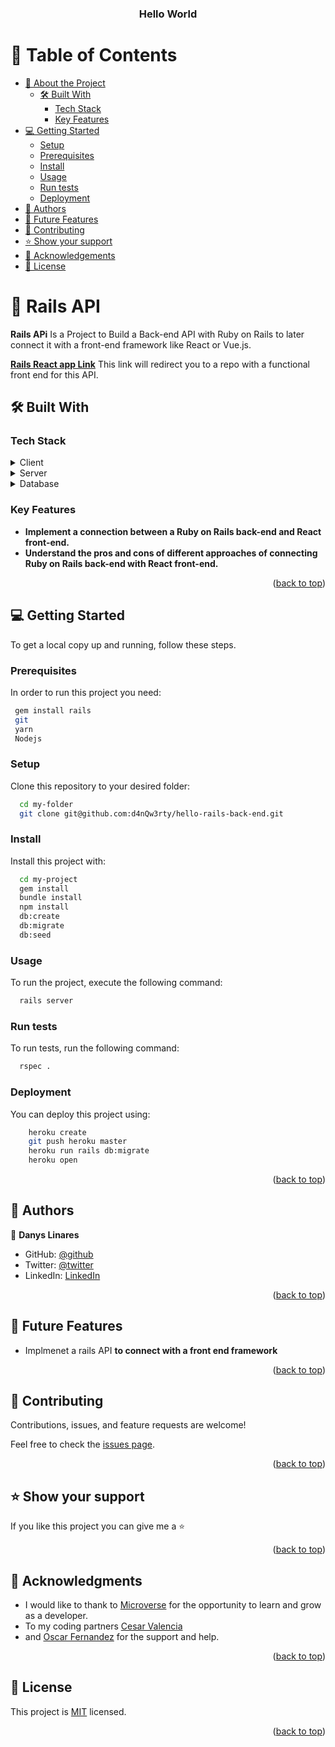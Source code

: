 <a name="readme-top"></a>


<div align="center">
  <h3><b>Hello World</b></h3>
</div>


# 📗 Table of Contents

- [📖 About the Project](#about-project)
  - [🛠 Built With](#built-with)
    - [Tech Stack](#tech-stack)
    - [Key Features](#key-features)
- [💻 Getting Started](#getting-started)
  - [Setup](#setup)
  - [Prerequisites](#prerequisites)
  - [Install](#install)
  - [Usage](#usage)
  - [Run tests](#run-tests)
  - [Deployment](#triangular_flag_on_post-deployment)
- [👥 Authors](#authors)
- [🔭 Future Features](#future-features)
- [🤝 Contributing](#contributing)
- [⭐️ Show your support](#support)
- [🙏 Acknowledgements](#acknowledgements)
- [📝 License](#license)

<!-- PROJECT DESCRIPTION -->

# 📖 Rails API <a name="about-project"></a>


**Rails  APi** Is a Project to Build a Back-end API with Ruby on Rails to later connect it with a front-end framework like React or Vue.js.

**[Rails  React app Link](https://github.com/d4nQw3rty/hello-react-front-end/pull/1)** This link will redirect you to a repo with a functional front end for this API.

## 🛠 Built With <a name="built-with"></a>

### Tech Stack <a name="tech-stack"></a>


<details>
  <summary>Client</summary>
  <ul>
    <li><a href="https://reactjs.org/">React.js</a></li>
  </ul>
</details>

<details>
  <summary>Server</summary>
  <ul>
    <li><a href="https://expressjs.com/">Rails</a></li>
  </ul>
</details>

<details>
<summary>Database</summary>
  <ul>
    <li><a href="https://www.postgresql.org/">PostgreSQL</a></li>
  </ul>
</details>

<!-- Features -->

### Key Features <a name="key-features"></a>

- **Implement a connection between a Ruby on Rails back-end and React front-end.**
- **Understand the pros and cons of different approaches of connecting Ruby on Rails back-end with React front-end.**

<p align="right">(<a href="#readme-top">back to top</a>)</p>


<!-- GETTING STARTED -->

## 💻 Getting Started <a name="getting-started"></a>


To get a local copy up and running, follow these steps.

### Prerequisites

In order to run this project you need:


```sh
 gem install rails
 git
 yarn
 Nodejs
```


### Setup

Clone this repository to your desired folder:


```sh
  cd my-folder
  git clone git@github.com:d4nQw3rty/hello-rails-back-end.git
```


### Install

Install this project with:


```sh
  cd my-project
  gem install
  bundle install
  npm install
  db:create
  db:migrate
  db:seed
```


### Usage

To run the project, execute the following command:


```sh
  rails server
```


### Run tests

To run tests, run the following command:


```sh
  rspec .
```


### Deployment

You can deploy this project using:



```sh
    heroku create
    git push heroku master
    heroku run rails db:migrate
    heroku open
```


<p align="right">(<a href="#readme-top">back to top</a>)</p>

<!-- AUTHORS -->

## 👥 Authors <a name="authors"></a>

👤 **Danys Linares**

- GitHub: [@github](https://github.com/d4nQw3rty)
- Twitter: [@twitter](https://twitter.com/Danys_Linares)
- LinkedIn: [LinkedIn](www.linkedin.com/in/danys-linares)

<p align="right">(<a href="#readme-top">back to top</a>)</p>


<!-- FUTURE FEATURES -->

## 🔭 Future Features <a name="future-features"></a>


- Implmenet a rails API **to connect with a front end framework**

<p align="right">(<a href="#readme-top">back to top</a>)</p>

<!-- CONTRIBUTING -->

## 🤝 Contributing <a name="contributing"></a>

Contributions, issues, and feature requests are welcome!

Feel free to check the [issues page](https://github.com/d4nQw3rty/hello-rails-back-end/issues).

<p align="right">(<a href="#readme-top">back to top</a>)</p>

<!-- SUPPORT -->

## ⭐️ Show your support <a name="support"></a>


If you like this project you can give me a ⭐️

<p align="right">(<a href="#readme-top">back to top</a>)</p>

<!-- ACKNOWLEDGEMENTS -->

## 🙏 Acknowledgments <a name="acknowledgements"></a>

- I would like to thank to [Microverse](https://www.microverse.org/) for the opportunity to learn and grow as a developer.
- To my coding partners [Cesar Valencia](https://github.com/cvalencia1991) 
- and [Oscar Fernandez](https://github.com/OscarFMdev) for the support and help.


<p align="right">(<a href="#readme-top">back to top</a>)</p>



## 📝 License <a name="license"></a>

This project is [MIT](./LICENSE.md) licensed.


<p align="right">(<a href="#readme-top">back to top</a>)</p>